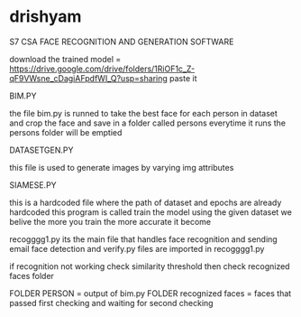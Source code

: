 # drishyam
S7 CSA FACE RECOGNITION AND GENERATION SOFTWARE

download the trained model = https://drive.google.com/drive/folders/1RiOF1c_Z-qF9VWsne_cDagiAFpdfWI_Q?usp=sharing
paste it


BIM.PY

the file bim.py is runned to take the best face for each person in dataset and crop the face and save in a folder called persons
everytime it runs the persons folder will be emptied


DATASETGEN.PY

this file is used to generate images by varying img attributes


SIAMESE.PY

this is a hardcoded file where the path of dataset and epochs are already hardcoded
this program is called train the model using the given dataset
we belive the more you train the more accurate it become 

recogggg1.py
its the main file that handles face recognition and sending email
face detection and verify.py files are imported in recogggg1.py


if recognition not working check similarity threshold then check recognized faces folder


FOLDER PERSON = output of bim.py
FOLDER recognized faces = faces that passed first checking and waiting for second checking
